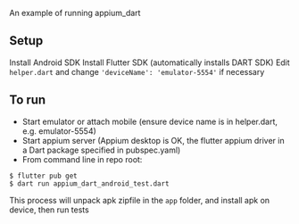 An example of running appium_dart

## Setup
Install Android SDK
Install Flutter SDK (automatically installs DART SDK)
Edit `helper.dart` and change `'deviceName': 'emulator-5554'` if necessary

## To run
* Start emulator or attach mobile (ensure device name is in helper.dart, e.g. emulator-5554)
* Start appium server (Appium desktop is OK, the flutter appium driver in a Dart package specified in pubspec.yaml)
* From command line in repo root:
```
$ flutter pub get
$ dart run appium_dart_android_test.dart
```
This process will unpack apk zipfile in the `app` folder, and install apk on device, then run tests
